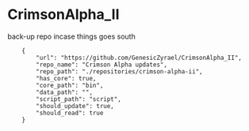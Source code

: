 # CrimsonAlpha_II
back-up repo incase things goes south

		{
			"url": "https://github.com/GenesicZyrael/CrimsonAlpha_II",
			"repo_name": "Crimson Alpha updates",
			"repo_path": "./repositories/crimson-alpha-ii",
			"has_core": true,
			"core_path": "bin",
			"data_path": "",
			"script_path": "script",
			"should_update": true,
			"should_read": true
		}
